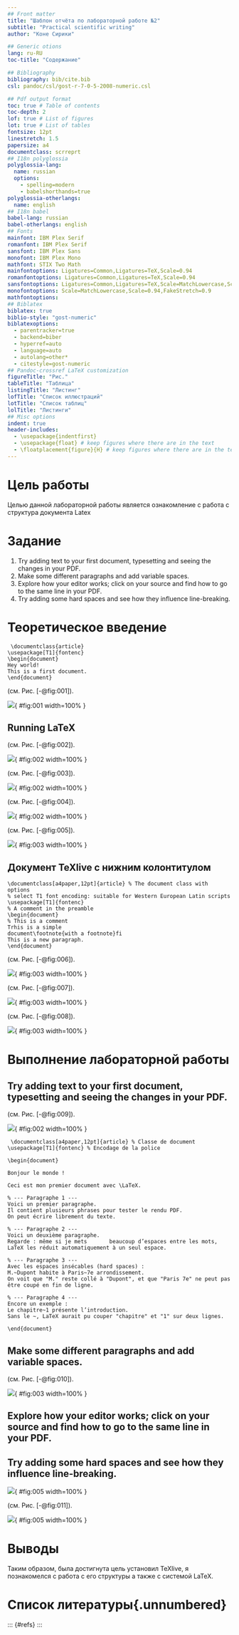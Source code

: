 ```yaml
---
## Front matter
title: "Шаблон отчёта по лабораторной работе №2"
subtitle: "Practical scientific writing"
author: "Коне Сирики"

## Generic otions
lang: ru-RU
toc-title: "Содержание"

## Bibliography
bibliography: bib/cite.bib
csl: pandoc/csl/gost-r-7-0-5-2008-numeric.csl

## Pdf output format
toc: true # Table of contents
toc-depth: 2
lof: true # List of figures
lot: true # List of tables
fontsize: 12pt
linestretch: 1.5
papersize: a4
documentclass: scrreprt
## I18n polyglossia
polyglossia-lang:
  name: russian
  options:
	- spelling=modern
	- babelshorthands=true
polyglossia-otherlangs:
  name: english
## I18n babel
babel-lang: russian
babel-otherlangs: english
## Fonts
mainfont: IBM Plex Serif
romanfont: IBM Plex Serif
sansfont: IBM Plex Sans
monofont: IBM Plex Mono
mathfont: STIX Two Math
mainfontoptions: Ligatures=Common,Ligatures=TeX,Scale=0.94
romanfontoptions: Ligatures=Common,Ligatures=TeX,Scale=0.94
sansfontoptions: Ligatures=Common,Ligatures=TeX,Scale=MatchLowercase,Scale=0.94
monofontoptions: Scale=MatchLowercase,Scale=0.94,FakeStretch=0.9
mathfontoptions:
## Biblatex
biblatex: true
biblio-style: "gost-numeric"
biblatexoptions:
  - parentracker=true
  - backend=biber
  - hyperref=auto
  - language=auto
  - autolang=other*
  - citestyle=gost-numeric
## Pandoc-crossref LaTeX customization
figureTitle: "Рис."
tableTitle: "Таблица"
listingTitle: "Листинг"
lofTitle: "Список иллюстраций"
lotTitle: "Список таблиц"
lolTitle: "Листинги"
## Misc options
indent: true
header-includes:
  - \usepackage{indentfirst}
  - \usepackage{float} # keep figures where there are in the text
  - \floatplacement{figure}{H} # keep figures where there are in the text
---
```


# Цель работы

Целью данной лабораторной работы является ознакомление с работа с структура документа Latex

# Задание
1. Try adding text to your first document, typesetting and seeing the changes in your PDF.
2.  Make some different paragraphs and add variable spaces.
3. Explore how your editor works; click on your source and find how to go to the same line in your PDF.
4. Try adding some hard spaces and see how they influence line-breaking.

# Теоретическое введение

```
 \documentclass{article}
\usepackage[T1]{fontenc}
\begin{document}
Hey world!
This is a first document.
\end{document}
```
(см. Рис. [-@fig:001]).

![](image/img1.jpg){ #fig:001 width=100% }

## Running LaTeX

(см. Рис. [-@fig:002]).

![](image/img2.jpg){ #fig:002 width=100% }

(см. Рис. [-@fig:003]).

![](image/img3.jpg){ #fig:002 width=100% }

(см. Рис. [-@fig:004]).

![](image/img4.jpg){ #fig:002 width=100% }

(см. Рис. [-@fig:005]).

![](image/img04.jpg){ #fig:003 width=100% }

## Документ TeXlive с нижним колонтитулом

```
\documentclass[a4paper,12pt]{article} % The document class with options
% select T1 font encoding: suitable for Western European Latin scripts
\usepackage[T1]{fontenc}
% A comment in the preamble
\begin{document}
% This is a comment
Trhis is a simple
document\footnote{with a footnote}fi
This is a new paragraph.
\end{document}
```
(см. Рис. [-@fig:006]).

![](image/img5.jpg){ #fig:003 width=100% }

(см. Рис. [-@fig:007]).

![](image/img6.jpg){ #fig:003 width=100% }

(см. Рис. [-@fig:008]).

![](image/img7.jpg){ #fig:003 width=100% }

# Выполнение лабораторной работы

##  Try adding text to your first document, typesetting and seeing the changes in your PDF.

 
 (см. Рис. [-@fig:009]).

![](image/img8.jpg){ #fig:002 width=100% }

```
 \documentclass[a4paper,12pt]{article} % Classe de document
\usepackage[T1]{fontenc} % Encodage de la police

\begin{document}

Bonjour le monde !

Ceci est mon premier document avec \LaTeX.

% --- Paragraphe 1 ---
Voici un premier paragraphe.  
Il contient plusieurs phrases pour tester le rendu PDF.  
On peut écrire librement du texte.    

% --- Paragraphe 2 ---
Voici un deuxième paragraphe.   
Regarde : même si je mets       beaucoup d’espaces entre les mots,   
LaTeX les réduit automatiquement à un seul espace.  

% --- Paragraphe 3 ---
Avec les espaces insécables (hard spaces) :  
M.~Dupont habite à Paris~7e arrondissement.  
On voit que "M." reste collé à "Dupont", et que "Paris 7e" ne peut pas être coupé en fin de ligne.

% --- Paragraphe 4 ---
Encore un exemple :  
Le chapitre~1 présente l’introduction.  
Sans le ~, LaTeX aurait pu couper "chapitre" et "1" sur deux lignes.

\end{document}

```

## Make some different paragraphs and add variable spaces.

(см. Рис. [-@fig:010]).

![](image/img10.jpg){ #fig:003 width=100% }

## Explore how your editor works; click on your source and find how to go to the same line in your PDF.
## Try adding some hard spaces and see how they influence line-breaking.

![](image/4.png){ #fig:005 width=100% }

 (см. Рис. [-@fig:011]).

![](image/5.jpg){ #fig:005 width=100% }

# Выводы
Таким образом, была достигнута цель установил TeXlive, я познакомелся с работа с его структуры а также с системой LaTeX.

# Список литературы{.unnumbered}

::: {#refs}
:::
